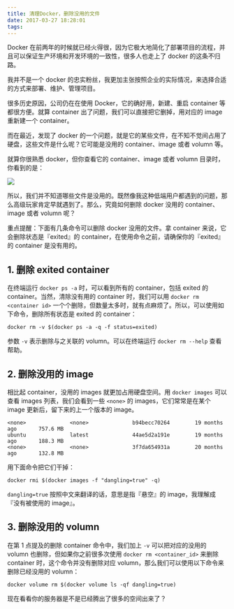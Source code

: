 ```yaml
---
title: 清理Docker，删除没用的文件
date: 2017-03-27 18:28:01
tags:
---
```


Docker 在前两年的时候就已经火得很，因为它极大地简化了部署项目的流程，并且可以保证生产环境和开发环境的一致性，很多人也走上了 docker 的这条不归路。

我并不是一个 docker 的忠实粉丝，我更加主张按照企业的实际情况，来选择合适的方式来部署、维护、管理项目。

很多历史原因，公司仍在在使用 Docker，它的确好用，新建、重启 container 等都很方便。就算 container 出了问题，我们可以直接把它删掉，用对应的 image 重新建一个 container。

而在最近，发现了 docker 的一个问题，就是它的某些文件，在不知不觉间占用了硬盘，这些文件是什么呢？它可能是没用的 container、image 或者 volumn 等。

就算你很熟悉 docker，但你查看它的 container、image 或者 volumn 目录时，你看到的是：

![](https://www.fengzifz.com/media/14904351284416/14904351561990.jpg)

所以，我们并不知道哪些文件是没用的。既然像我这种低端用户都遇到的问题，那么高级玩家肯定早就遇到了。那么，究竟如何删除 docker 没用的 container、image 或者 volumn 呢？

重点提醒：下面有几条命令可以删除 docker 没用的文件。拿 container 来说，它会删除状态是『exited』的 container，在使用命令之前，请确保你的『exited』的 container 是没有用的。

<!-- more -->

## 1. 删除 exited container

在终端运行 `docker ps -a` 时，可以看到所有的 container，包括 exited 的 container。当然，清除没有用的 container 时，我们可以用 `docker rm <container id>` 一个个删除，但数量太多时，就有点麻烦了。所以，可以使用如下命令，删除所有状态是 exited 的 container：

```
docker rm -v $(docker ps -a -q -f status=exited)
```


参数 `-v` 表示删除与之关联的 volumn。可以在终端运行 `docker rm --help` 查看帮助。

## 2. 删除没用的 image

相比起 container，没用的 images 就更加占用硬盘空间。用 `docker images` 可以查看 images 列表，我们会看到一些 `<none>` 的 images，它们常常是在某个 image 更新后，留下来的上一个版本的 image。


```
<none>              <none>              b94becc70264        19 months ago       757.6 MB
ubuntu              latest              44ae5d2a191e        19 months ago       188.3 MB
<none>              <none>              3f7da654931a        20 months ago       132.8 MB
```

用下面命令把它们干掉：


```
docker rmi $(docker images -f "dangling=true" -q)
```

`dangling=true` 按照中文来翻译的话，意思是指『悬空』的 image，我理解成『没有被使用的 image』。

## 3. 删除没用的 volumn

在第 1 点提及的删除 container 命令中，我们加上 `-v` 可以把对应的没用的 volumn 也删除，但如果你之前很多次使用 `docker rm <container_id>` 来删除 container 时，这个命令并没有删除对应 volumn，那么我们可以使用以下命令来删除已经没用的 volumn：


```
docker volume rm $(docker volume ls -qf dangling=true)
```

现在看看你的服务器是不是已经腾出了很多的空间出来了？



